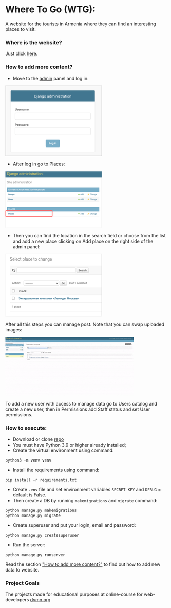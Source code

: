 # Where To Go (WTG):
A website for the tourists in Armenia where they can find an interesting places to visit.

### Where is the website?
Just click [here](http://ash28.pythonanywhere.com/).

### How to add more content?
- Move to the [admin](http://127.0.0.1:8000/admin) panel and log in:

<img src="repo_images/img.png" width="300" alt="img">

- After log in go to Places:

<img src="repo_images/img1.png" width="300" alt="img">

- Then you can find the location in the search field or choose from the list and add
a new place clicking on Add place on the right side of the admin panel:

<img src="repo_images/img3.png" width="300" alt="img">

After all this steps you can manage post. Note that you can swap uploaded images:

<img src="repo_images/gif.gif" width="400" alt="img">

To add a new user with access to manage data go to Users catalog and create a new user,
then in Permissions add Staff status and set User permissions.


### How to execute:

- Download or clone [repo](https://github.com/Ash2803/where-to-go.git)
- You must have Python 3.9 or higher already installed;
- Create the virtual environment using command:
```
python3 -m venv venv
```
- Install the requirements using command:
```
pip install -r requirements.txt
```
- Create `.env` file and set environment variables `SECRET KEY` and `DEBUG` = default is False.
- Then create a DB by running `makemigrations` and `migrate` command:
```
python manage.py makemigrations
python manage.py migrate
```
- Create superuser and put your login, email and password:
```
python manage.py createsuperuser
```
- Run the server:
```
python manage.py runserver
```

Read the section ["How to add more content?"](#how-to-add-more-content) to find out how to add new data to website.

### Project Goals

The projects made for educational purposes at online-course for web-developers [dvmn.org](https://dvmn.org/)
